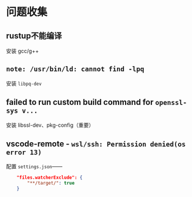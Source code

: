 ﻿# 问题收集

## rustup不能编译

安装 gcc/g++

## `note: /usr/bin/ld: cannot find -lpq`

安装 `libpq-dev`

## failed to run custom build command for `openssl-sys v...`

安装 libssl-dev、pkg-config（重要）

## vscode-remote - `wsl/ssh: Permission denied(os error 13)`

配置 `settings.json`——

``` json
    "files.watcherExclude": {
        "**/target/": true
    }
```
